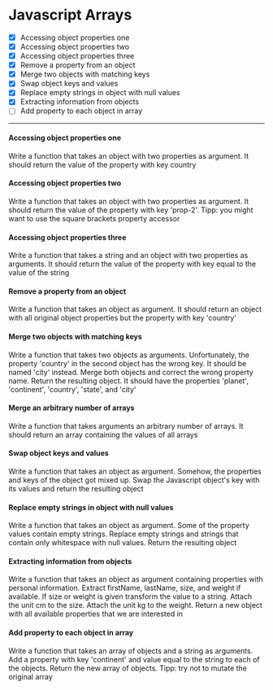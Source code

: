 # Javascript Arrays

- [x] Accessing object properties one
- [x] Accessing object properties two
- [x] Accessing object properties three
- [x] Remove a property from an object
- [x] Merge two objects with matching keys
- [x] Swap object keys and values
- [x] Replace empty strings in object with null values
- [x] Extracting information from objects
- [ ] Add property to each object in array

***

#### Accessing object properties one
Write a function that takes an object with two properties as argument. It should return the value of the property with key country

#### Accessing object properties two
Write a function that takes an object with two properties as argument. It should return the value of the property with key 'prop-2'. Tipp: you might want to use the square brackets property accessor

#### Accessing object properties three
Write a function that takes a string and an object with two properties as arguments. It should return the value of the property with key equal to the value of the string

#### Remove a property from an object
Write a function that takes an object as argument. It should return an object with all original object properties but the property with key 'country'

#### Merge two objects with matching keys
Write a function that takes two objects as arguments. Unfortunately, the property 'country' in the second object has the wrong key. It should be named 'city' instead. Merge both objects and correct the wrong property name. Return the resulting object. It should have the properties 'planet', 'continent', 'country', 'state', and 'city'

#### Merge an arbitrary number of arrays
Write a function that takes arguments an arbitrary number of arrays. It should return an array containing the values of all arrays

#### Swap object keys and values
Write a function that takes an object as argument. Somehow, the properties and keys of the object got mixed up. Swap the Javascript object's key with its values and return the resulting object

#### Replace empty strings in object with null values
Write a function that takes an object as argument. Some of the property values contain empty strings. Replace empty strings and strings that contain only whitespace with null values. Return the resulting object

#### Extracting information from objects
Write a function that takes an object as argument containing properties with personal information. Extract firstName, lastName, size, and weight if available. If size or weight is given transform the value to a string. Attach the unit cm to the size. Attach the unit kg to the weight. Return a new object with all available properties that we are interested in

#### Add property to each object in array
Write a function that takes an array of objects and a string as arguments. Add a property with key 'continent' and value equal to the string to each of the objects. Return the new array of objects. Tipp: try not to mutate the original array
